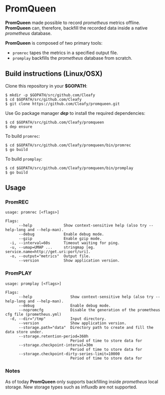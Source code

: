 # PromQueen
**PromQueen** made possible to record _prometheus_ metrics offline.
**PromQueen** can, therefore, backfill the recorded data inside a native _prometheus_ database.

**PromQueen** is composed of two primary tools:

- `promrec` tapes the metrics in a specified output file.
- `promplay` backfills the _prometheus_ database from scratch.

## Build instructions (Linux/OSX)

Clone this repository in your **$GOPATH**:

```
$ mkdir -p $GOPATH/src/github.com/Cleafy
$ cd $GOPATH/src/github.com/Cleafy
$ git clone https://github.com/Cleafy/promqueen.git
```

Use Go package manager ***dep*** to install the required dependencies:

```
$ cd $GOPATH/src/github.com/Cleafy/promqueen
$ dep ensure
```

To build `promrec`:

```
$ cd $GOPATH/src/github.com/Cleafy/promqueen/bin/promrec
$ go build
```

To build `promplay`:

```
$ cd $GOPATH/src/github.com/Cleafy/promqueen/bin/promplay
$ go build
```

## Usage

### PromREC

```
usage: promrec [<flags>]

Flags:
      --help              Show context-sensitive help (also try --help-long and --help-man).
      --debug             Enable debug mode.
      --gzip              Enable gzip mode.
  -i, --interval=60s      Timeout waiting for ping.
  -u, --umap=UMAP ...     stringmap [eg. service.name=http://get.uri:port/uri].
  -o, --output="metrics"  Output file.
      --version           Show application version.
```

### PromPLAY

```
usage: promplay [<flags>]

Flags:
      --help                 Show context-sensitive help (also try --help-long and --help-man).
      --debug                Enable debug mode.
      --nopromcfg            Disable the generation of the prometheus cfg file (prometheus.yml)
  -d, --dir="/tmp"           Input directory.
      --version              Show application version.
      --storage.path="data"  Directory path to create and fill the data store under.
      --storage.retention-period=360h
                             Period of time to store data for
      --storage.checkpoint-interval=30m
                             Period of time to store data for
      --storage.checkpoint-dirty-series-limit=10000
                             Period of time to store data for
```

### Notes

As of today **PromQueen** only supports backfilling inside _prometheus_ local storage. New storage types such as influxdb are not supported.
